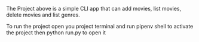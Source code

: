 The Project above is a simple CLI app that  can add movies, list movies, delete movies and list genres.

To run the project open you project terminal and run pipenv shell to activate the project  then python run.py to open it 

